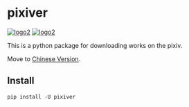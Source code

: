 pixiver
=======

[![logo2](https://img.shields.io/badge/pypi-0.0.7-blue.svg)](https://pypi.org/project/pixiver/)
[![logo2](https://img.shields.io/badge/build-passing-green.svg)](https://travis-ci.org/darkchii/pixiver)

This is a python package for downloading works on the pixiv.

Move to [Chinese Version](README-cn.md).

Install
-------

`pip install -U pixiver`
